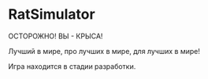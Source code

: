 # RatSimulator
ОСТОРОЖНО! ВЫ - КРЫСА!

Лучший в мире, про лучших в мире, для лучших в мире! 

Игра находится в стадии разработки.
